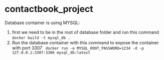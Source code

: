 # contactbook_project
Database container is using MYSQL:
1. first we need to be in the root of database folder and run this command
<code>docker build -t mysql_db . </code> 
2. Run the database container with this command to expose the container with port 3307
<code> docker run -e MYSQL_ROOT_PASSWORD=1234 -d -p 127.0.0.1:3307:3306 mysql_db:latest </code>
